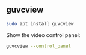 ## guvcview

```bash
sudo apt install guvcview
```

Show the video control panel:
```bash
guvcview --control_panel
```
